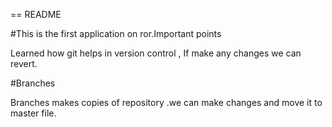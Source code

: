 == README

#This is the first application on ror.Important points

Learned how git helps in version control , If make any changes we can revert.

#Branches

Branches makes copies of repository .we can make changes and move it to master file.

